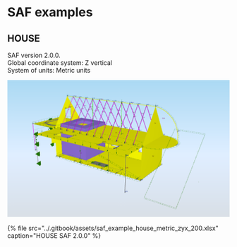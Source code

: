 # SAF examples

## HOUSE

SAF version 2.0.0.  
Global coordinate system: Z vertical  
System of units: Metric units

![](../.gitbook/assets/saf_examples_house_saf_200.png)

{% file src="../.gitbook/assets/saf\_example\_house\_metric\_zyx\_200.xlsx" caption="HOUSE SAF 2.0.0" %}

